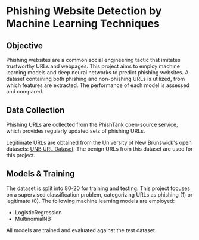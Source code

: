 # Phishing Website Detection by Machine Learning Techniques

## Objective

Phishing websites are a common social engineering tactic that imitates trustworthy URLs and webpages. This project aims to employ machine learning models and deep neural networks to predict phishing websites. A dataset containing both phishing and non-phishing URLs is utilized, from which features are extracted. The performance of each model is assessed and compared.

## Data Collection

Phishing URLs are collected from the PhishTank open-source service, which provides regularly updated sets of phishing URLs.

Legitimate URLs are obtained from the University of New Brunswick's open datasets: [UNB URL Dataset](https://www.unb.ca/cic/datasets/url-2016.html). The benign URLs from this dataset are used for this project.

## Models & Training

The dataset is split into 80-20 for training and testing. This project focuses on a supervised classification problem, categorizing URLs as phishing (1) or legitimate (0). The following machine learning models are employed:

- LogisticRegression
- MultinomialNB

All models are trained and evaluated against the test dataset.

